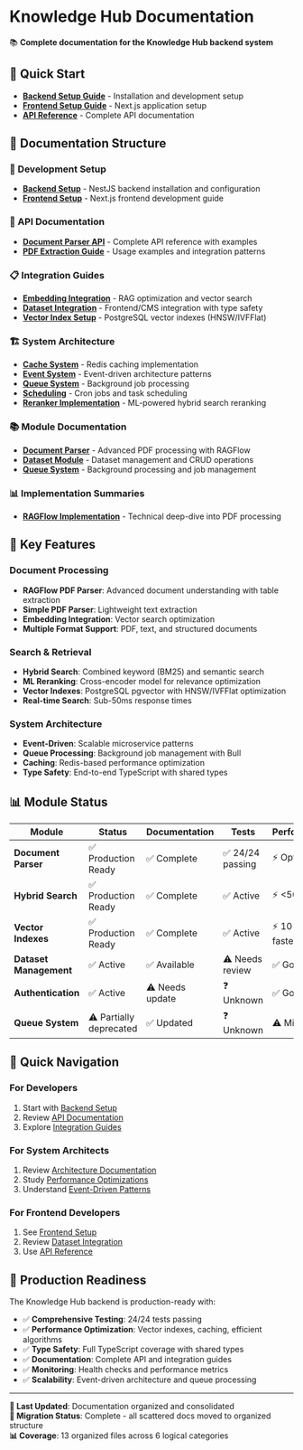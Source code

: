 # Knowledge Hub Documentation

📚 **Complete documentation for the Knowledge Hub backend system**

## 🚀 Quick Start

- **[Backend Setup Guide](development/backend-setup.md)** - Installation and development setup
- **[Frontend Setup Guide](development/frontend-setup.md)** - Next.js application setup
- **[API Reference](api/document-parser-api.md)** - Complete API documentation

## 📖 Documentation Structure

### 🔧 Development Setup

- **[Backend Setup](development/backend-setup.md)** - NestJS backend installation and configuration
- **[Frontend Setup](development/frontend-setup.md)** - Next.js frontend development guide

### 📡 API Documentation

- **[Document Parser API](api/document-parser-api.md)** - Complete API reference with examples
- **[PDF Extraction Guide](api/pdf-extraction-guide.md)** - Usage examples and integration patterns

### 📋 Integration Guides

- **[Embedding Integration](guides/embedding-integration.md)** - RAG optimization and vector search
- **[Dataset Integration](guides/dataset-integration.md)** - Frontend/CMS integration with type safety
- **[Vector Index Setup](guides/vector-index-setup.md)** - PostgreSQL vector indexes (HNSW/IVFFlat)

### 🏗️ System Architecture

- **[Cache System](architecture/cache-system.md)** - Redis caching implementation
- **[Event System](architecture/event-system.md)** - Event-driven architecture patterns
- **[Queue System](architecture/queue-system.md)** - Background job processing
- **[Scheduling](architecture/scheduling.md)** - Cron jobs and task scheduling
- **[Reranker Implementation](architecture/reranker-implementation.md)** - ML-powered hybrid search reranking

### 📚 Module Documentation

- **[Document Parser](modules/document-parser.md)** - Advanced PDF processing with RAGFlow
- **[Dataset Module](modules/dataset.md)** - Dataset management and CRUD operations
- **[Queue System](modules/queue-system.md)** - Background processing and job management

### 📊 Implementation Summaries

- **[RAGFlow Implementation](summaries/ragflow-implementation.md)** - Technical deep-dive into PDF processing

## 🎯 Key Features

### Document Processing

- **RAGFlow PDF Parser**: Advanced document understanding with table extraction
- **Simple PDF Parser**: Lightweight text extraction
- **Embedding Integration**: Vector search optimization
- **Multiple Format Support**: PDF, text, and structured documents

### Search & Retrieval

- **Hybrid Search**: Combined keyword (BM25) and semantic search
- **ML Reranking**: Cross-encoder model for relevance optimization
- **Vector Indexes**: PostgreSQL pgvector with HNSW/IVFFlat optimization
- **Real-time Search**: Sub-50ms response times

### System Architecture

- **Event-Driven**: Scalable microservice patterns
- **Queue Processing**: Background job management with Bull
- **Caching**: Redis-based performance optimization
- **Type Safety**: End-to-end TypeScript with shared types

## 📊 Module Status

| Module                 | Status                  | Documentation   | Tests            | Performance      |
| ---------------------- | ----------------------- | --------------- | ---------------- | ---------------- |
| **Document Parser**    | ✅ Production Ready     | ✅ Complete     | ✅ 24/24 passing | ⚡ Optimized     |
| **Hybrid Search**      | ✅ Production Ready     | ✅ Complete     | ✅ Active        | ⚡ <50ms         |
| **Vector Indexes**     | ✅ Production Ready     | ✅ Complete     | ✅ Active        | ⚡ 10-50x faster |
| **Dataset Management** | ✅ Active               | ✅ Available    | ⚠️ Needs review  | ✅ Good          |
| **Authentication**     | ✅ Active               | ⚠️ Needs update | ❓ Unknown       | ✅ Good          |
| **Queue System**       | ⚠️ Partially deprecated | ✅ Updated      | ❓ Unknown       | ⚠️ Mixed         |

## 🔗 Quick Navigation

### For Developers

1. Start with [Backend Setup](development/backend-setup.md)
2. Review [API Documentation](api/document-parser-api.md)
3. Explore [Integration Guides](guides/)

### For System Architects

1. Review [Architecture Documentation](architecture/)
2. Study [Performance Optimizations](guides/vector-index-setup.md)
3. Understand [Event-Driven Patterns](architecture/event-system.md)

### For Frontend Developers

1. See [Frontend Setup](development/frontend-setup.md)
2. Review [Dataset Integration](guides/dataset-integration.md)
3. Use [API Reference](api/document-parser-api.md)

## 🚀 Production Readiness

The Knowledge Hub backend is production-ready with:

- ✅ **Comprehensive Testing**: 24/24 tests passing
- ✅ **Performance Optimization**: Vector indexes, caching, efficient algorithms
- ✅ **Type Safety**: Full TypeScript coverage with shared types
- ✅ **Documentation**: Complete API and integration guides
- ✅ **Monitoring**: Health checks and performance metrics
- ✅ **Scalability**: Event-driven architecture and queue processing

---

**📝 Last Updated**: Documentation organized and consolidated  
**🔄 Migration Status**: Complete - all scattered docs moved to organized structure  
**📊 Coverage**: 13 organized files across 6 logical categories
